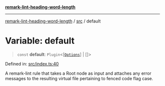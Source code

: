 [**remark-lint-heading-word-length**](../../README.md)

***

[remark-lint-heading-word-length](../../README.md) / [src](../README.md) / default

# Variable: default

> `const` **default**: `Plugin`\<\[[`Options`](../type-aliases/Options.md)\] \| \[\]\>

Defined in: [src/index.ts:40](https://github.com/Xunnamius/unified-utils/blob/cb7fc64dac3d9c7f331f6a8a6d41a910a5dc8019/packages/remark-lint-heading-word-length/src/index.ts#L40)

A remark-lint rule that takes a Root node as input and attaches any error
messages to the resulting virtual file pertaining to fenced code flag case.
